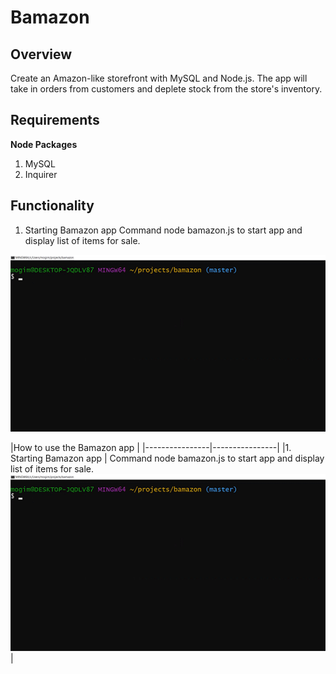 # Bamazon

## Overview

Create an Amazon-like storefront with MySQL and Node.js. The app will take in orders from customers and deplete stock from the store's inventory.

## Requirements

**Node Packages**
1. MySQL
2. Inquirer

## Functionality

1. Starting Bamazon app
    Command node bamazon.js to start app and display list of items for sale.

![image of bamazon-start](/assets/images/bamazon-start.gif)

|How to use the Bamazon app       |
|----------------|----------------|
|1. Starting Bamazon app  |  Command node bamazon.js to start app and display list of items for sale. ![image of bamazon-start](/assets/images/bamazon-start.gif)|
                             